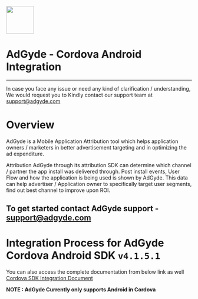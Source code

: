 

<img src="https://www.adgyde.com/source/images/icons/logo.png" width="75">


# AdGyde - Cordova Android Integration
----
In case you face any issue or need any kind of clarification / understanding, We would request you to Kindly contact our support team at support@adgyde.com

# Overview

AdGyde is a Mobile Application Attribution tool which helps application owners / marketers in better advertisement targeting and in optimizing the ad expenditure. 

Attribution
AdGyde through its attribution SDK can determine which channel / partner the app install was delivered through. Post install events, User Flow and how the application is being used is shown by AdGyde. This data can help advertiser / Application owner to specifically target user segments, find out best channel to improve upon ROI.

To get started contact AdGyde support - support@adgyde.com
---

# Integration Process for AdGyde Cordova Android SDK `v4.1.5.1`
You can also access the complete documentation from below link as well
<a href="https://www.adgyde.com/documents/sdk_integration_process?platform=integration&type=cordova"> Cordova SDK Integration Document </a>


**NOTE : AdGyde Currently only supports Android in Cordova**
